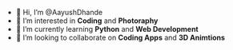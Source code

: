 - 👋 Hi, I’m @AayushDhande
- 👀 I’m interested in <strong>Coding</strong> and <strong>Photoraphy</strong>
- 🌱 I’m currently learning <strong>Python</strong> and <strong>Web Development</strong>
- 💞️ I’m looking to collaborate on <strong>Coding Apps</strong> and <strong>3D Animtions</strong>

<!---
AayushDhande/AayushDhande is a ✨ special ✨ repository because its `README.md` (this file) appears on your GitHub profile.
You can click the Preview link to take a look at your changes.
--->
